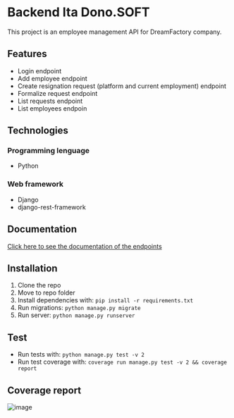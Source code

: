 # Backend Ita Dono.SOFT

This project is an employee management API for DreamFactory company.

## Features

- Login endpoint
- Add employee endpoint
- Create resignation request (platform and current employment) endpoint
- Formalize request endpoint
- List requests endpoint
- List employees endpoin

## Technologies

### Programming lenguage

- Python

### Web framework

- Django
- django-rest-framework

## Documentation

[Click here to see the documentation of the endpoints](https://documenter.getpostman.com/view/19464642/UzBmPTwa)

## Installation

1. Clone the repo
2. Move to repo folder
3. Install dependencies with: `pip install -r requirements.txt`
4. Run migrations: `python manage.py migrate`
5. Run server: `python manage.py runserver`

## Test
- Run tests with: `python manage.py test -v 2`
- Run test coverage with: `coverage run manage.py test -v 2 && coverage report`

## Coverage report
![image](https://user-images.githubusercontent.com/86853554/176090128-f4edc3a4-2480-4598-a1ce-a9d878c283b7.png)
